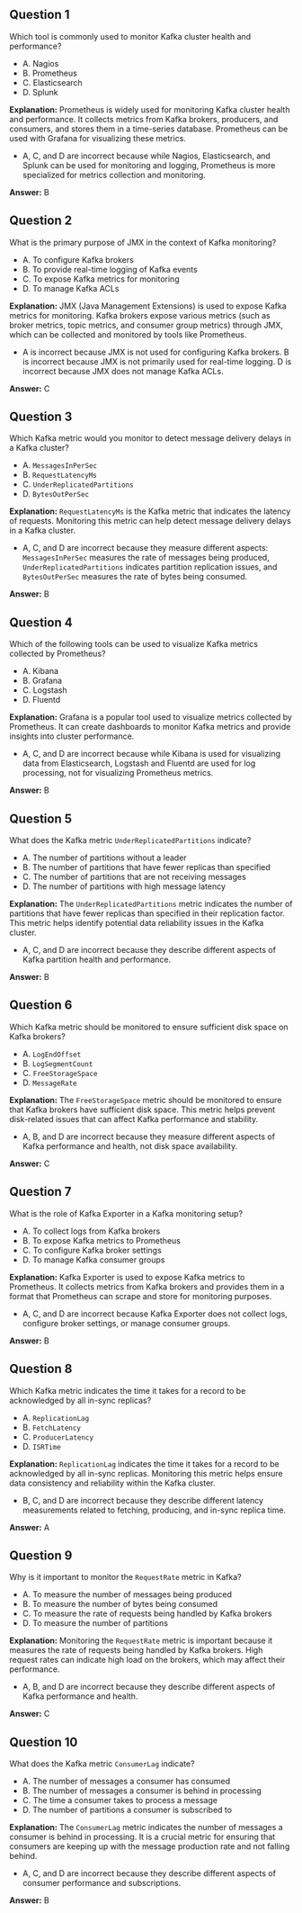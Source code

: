 ## Question 1

Which tool is commonly used to monitor Kafka cluster health and performance?

- A. Nagios
- B. Prometheus
- C. Elasticsearch
- D. Splunk

**Explanation:**
Prometheus is widely used for monitoring Kafka cluster health and performance. It collects metrics from Kafka brokers, producers, and consumers, and stores them in a time-series database. Prometheus can be used with Grafana for visualizing these metrics.

- A, C, and D are incorrect because while Nagios, Elasticsearch, and Splunk can be used for monitoring and logging, Prometheus is more specialized for metrics collection and monitoring.

**Answer:** B

## Question 2

What is the primary purpose of JMX in the context of Kafka monitoring?

- A. To configure Kafka brokers
- B. To provide real-time logging of Kafka events
- C. To expose Kafka metrics for monitoring
- D. To manage Kafka ACLs

**Explanation:**
JMX (Java Management Extensions) is used to expose Kafka metrics for monitoring. Kafka brokers expose various metrics (such as broker metrics, topic metrics, and consumer group metrics) through JMX, which can be collected and monitored by tools like Prometheus.

- A is incorrect because JMX is not used for configuring Kafka brokers. B is incorrect because JMX is not primarily used for real-time logging. D is incorrect because JMX does not manage Kafka ACLs.

**Answer:** C

## Question 3

Which Kafka metric would you monitor to detect message delivery delays in a Kafka cluster?

- A. `MessagesInPerSec`
- B. `RequestLatencyMs`
- C. `UnderReplicatedPartitions`
- D. `BytesOutPerSec`

**Explanation:**
`RequestLatencyMs` is the Kafka metric that indicates the latency of requests. Monitoring this metric can help detect message delivery delays in a Kafka cluster.

- A, C, and D are incorrect because they measure different aspects: `MessagesInPerSec` measures the rate of messages being produced, `UnderReplicatedPartitions` indicates partition replication issues, and `BytesOutPerSec` measures the rate of bytes being consumed.

**Answer:** B

## Question 4

Which of the following tools can be used to visualize Kafka metrics collected by Prometheus?

- A. Kibana
- B. Grafana
- C. Logstash
- D. Fluentd

**Explanation:**
Grafana is a popular tool used to visualize metrics collected by Prometheus. It can create dashboards to monitor Kafka metrics and provide insights into cluster performance.

- A, C, and D are incorrect because while Kibana is used for visualizing data from Elasticsearch, Logstash and Fluentd are used for log processing, not for visualizing Prometheus metrics.

**Answer:** B

## Question 5

What does the Kafka metric `UnderReplicatedPartitions` indicate?

- A. The number of partitions without a leader
- B. The number of partitions that have fewer replicas than specified
- C. The number of partitions that are not receiving messages
- D. The number of partitions with high message latency

**Explanation:**
The `UnderReplicatedPartitions` metric indicates the number of partitions that have fewer replicas than specified in their replication factor. This metric helps identify potential data reliability issues in the Kafka cluster.

- A, C, and D are incorrect because they describe different aspects of Kafka partition health and performance.

**Answer:** B

## Question 6

Which Kafka metric should be monitored to ensure sufficient disk space on Kafka brokers?

- A. `LogEndOffset`
- B. `LogSegmentCount`
- C. `FreeStorageSpace`
- D. `MessageRate`

**Explanation:**
The `FreeStorageSpace` metric should be monitored to ensure that Kafka brokers have sufficient disk space. This metric helps prevent disk-related issues that can affect Kafka performance and stability.

- A, B, and D are incorrect because they measure different aspects of Kafka performance and health, not disk space availability.

**Answer:** C

## Question 7

What is the role of Kafka Exporter in a Kafka monitoring setup?

- A. To collect logs from Kafka brokers
- B. To expose Kafka metrics to Prometheus
- C. To configure Kafka broker settings
- D. To manage Kafka consumer groups

**Explanation:**
Kafka Exporter is used to expose Kafka metrics to Prometheus. It collects metrics from Kafka brokers and provides them in a format that Prometheus can scrape and store for monitoring purposes.

- A, C, and D are incorrect because Kafka Exporter does not collect logs, configure broker settings, or manage consumer groups.

**Answer:** B

## Question 8

Which Kafka metric indicates the time it takes for a record to be acknowledged by all in-sync replicas?

- A. `ReplicationLag`
- B. `FetchLatency`
- C. `ProducerLatency`
- D. `ISRTime`

**Explanation:**
`ReplicationLag` indicates the time it takes for a record to be acknowledged by all in-sync replicas. Monitoring this metric helps ensure data consistency and reliability within the Kafka cluster.

- B, C, and D are incorrect because they describe different latency measurements related to fetching, producing, and in-sync replica time.

**Answer:** A

## Question 9

Why is it important to monitor the `RequestRate` metric in Kafka?

- A. To measure the number of messages being produced
- B. To measure the number of bytes being consumed
- C. To measure the rate of requests being handled by Kafka brokers
- D. To measure the number of partitions

**Explanation:**
Monitoring the `RequestRate` metric is important because it measures the rate of requests being handled by Kafka brokers. High request rates can indicate high load on the brokers, which may affect their performance.

- A, B, and D are incorrect because they describe different aspects of Kafka performance and health.

**Answer:** C

## Question 10

What does the Kafka metric `ConsumerLag` indicate?

- A. The number of messages a consumer has consumed
- B. The number of messages a consumer is behind in processing
- C. The time a consumer takes to process a message
- D. The number of partitions a consumer is subscribed to

**Explanation:**
The `ConsumerLag` metric indicates the number of messages a consumer is behind in processing. It is a crucial metric for ensuring that consumers are keeping up with the message production rate and not falling behind.

- A, C, and D are incorrect because they describe different aspects of consumer performance and subscriptions.

**Answer:** B
